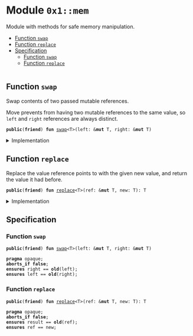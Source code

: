 
<a id="0x1_mem"></a>

# Module `0x1::mem`

Module with methods for safe memory manipulation.


-  [Function `swap`](#0x1_mem_swap)
-  [Function `replace`](#0x1_mem_replace)
-  [Specification](#@Specification_0)
    -  [Function `swap`](#@Specification_0_swap)
    -  [Function `replace`](#@Specification_0_replace)


<pre><code></code></pre>



<a id="0x1_mem_swap"></a>

## Function `swap`

Swap contents of two passed mutable references.

Move prevents from having two mutable references to the same value,
so <code>left</code> and <code>right</code> references are always distinct.


<pre><code><b>public</b>(<b>friend</b>) <b>fun</b> <a href="mem.md#0x1_mem_swap">swap</a>&lt;T&gt;(left: &<b>mut</b> T, right: &<b>mut</b> T)
</code></pre>



<details>
<summary>Implementation</summary>


<pre><code><b>native</b> <b>friend</b> <b>fun</b> <a href="mem.md#0x1_mem_swap">swap</a>&lt;T&gt;(left: &<b>mut</b> T, right: &<b>mut</b> T);
</code></pre>



</details>

<a id="0x1_mem_replace"></a>

## Function `replace`

Replace the value reference points to with the given new value,
and return the value it had before.


<pre><code><b>public</b>(<b>friend</b>) <b>fun</b> <a href="mem.md#0x1_mem_replace">replace</a>&lt;T&gt;(ref: &<b>mut</b> T, new: T): T
</code></pre>



<details>
<summary>Implementation</summary>


<pre><code><b>friend</b> <b>fun</b> <a href="mem.md#0x1_mem_replace">replace</a>&lt;T&gt;(ref: &<b>mut</b> T, new: T): T {
    <a href="mem.md#0x1_mem_swap">swap</a>(ref, &<b>mut</b> new);
    new
}
</code></pre>



</details>

<a id="@Specification_0"></a>

## Specification


<a id="@Specification_0_swap"></a>

### Function `swap`


<pre><code><b>public</b>(<b>friend</b>) <b>fun</b> <a href="mem.md#0x1_mem_swap">swap</a>&lt;T&gt;(left: &<b>mut</b> T, right: &<b>mut</b> T)
</code></pre>




<pre><code><b>pragma</b> opaque;
<b>aborts_if</b> <b>false</b>;
<b>ensures</b> right == <b>old</b>(left);
<b>ensures</b> left == <b>old</b>(right);
</code></pre>



<a id="@Specification_0_replace"></a>

### Function `replace`


<pre><code><b>public</b>(<b>friend</b>) <b>fun</b> <a href="mem.md#0x1_mem_replace">replace</a>&lt;T&gt;(ref: &<b>mut</b> T, new: T): T
</code></pre>




<pre><code><b>pragma</b> opaque;
<b>aborts_if</b> <b>false</b>;
<b>ensures</b> result == <b>old</b>(ref);
<b>ensures</b> ref == new;
</code></pre>


[move-book]: https://docs.libra2.org/move/book/SUMMARY
